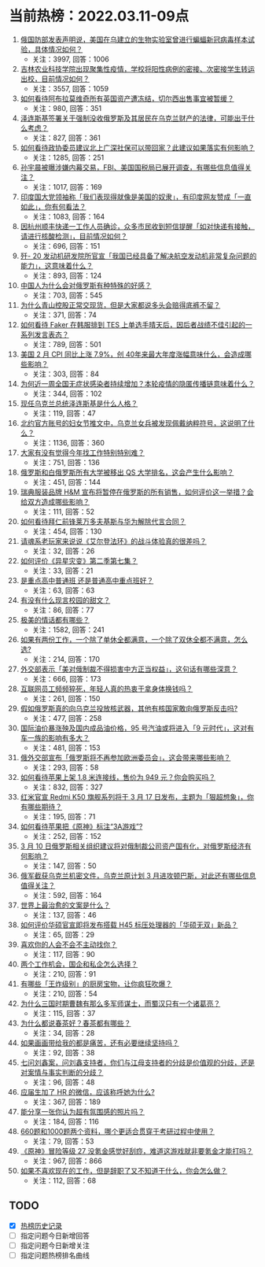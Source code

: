 # 当前热榜：2022.03.11-09点
1. [俄国防部发表声明说，美国在乌建立的生物实验室曾进行蝙蝠新冠病毒样本试验，具体情况如何？](https://www.zhihu.com/question/521143391)
    * 关注：3997, 回答：1006
2. [吉林农业科技学院出现聚集性疫情，学校将阳性病例的密接、次密接学生转运出校，目前情况如何？](https://www.zhihu.com/question/521153293)
    * 关注：3557, 回答：1059
3. [如何看待阿布拉莫维奇所有英国资产遭冻结，切尔西出售事宜被暂缓？](https://www.zhihu.com/question/521165185)
    * 关注：980, 回答：351
4. [泽连斯基签署关于强制没收俄罗斯及其居民在乌克兰财产的法律，可能出于什么考虑？](https://www.zhihu.com/question/521190237)
    * 关注：827, 回答：361
5. [如何看待政协委员建议北上广深社保可以带回家？此建议如果落实有何影响？](https://www.zhihu.com/question/520904964)
    * 关注：1285, 回答：251
6. [孙宇晨被曝涉嫌内幕交易，FBI、美国国税局已展开调查，有哪些信息值得关注？](https://www.zhihu.com/question/521136704)
    * 关注：1017, 回答：169
7. [印度国大党领袖称「我们表现得就像是美国的奴隶」，有印度网友赞成「一直如此」，你有何看法？](https://www.zhihu.com/question/501346248)
    * 关注：1083, 回答：164
8. [因杭州顺丰快递一工作人员确诊，众多市民收到短信提醒「如对快递有接触，请进行核酸检测」，目前情况如何？](https://www.zhihu.com/question/521193002)
    * 关注：696, 回答：151
9. [歼- 20 发动机研发院所官宣「我国已经具备了解决航空发动机非常复杂问题的能力」，这意味着什么？](https://www.zhihu.com/question/520949605)
    * 关注：893, 回答：124
10. [中国人为什么会对俄罗斯有种特殊的好感？](https://www.zhihu.com/question/520617795)
    * 关注：703, 回答：545
11. [为什么青山控股正常交现货，但是大家都说多头会赔得底裤不留？](https://www.zhihu.com/question/521069838)
    * 关注：371, 回答：74
12. [如何看待 Faker 在韩服排到 TES 上单选手晴天后，因后者战绩不佳引起的一系列发言表态？](https://www.zhihu.com/question/521091967)
    * 关注：789, 回答：501
13. [美国 2 月 CPI  同比上涨 7.9%，创 40年来最大年度涨幅意味什么，会造成哪些影响？](https://www.zhihu.com/question/521204465)
    * 关注：303, 回答：84
14. [为何近一周全国无症状感染者持续增加？本轮疫情的隐匿传播链意味着什么？](https://www.zhihu.com/question/521102192)
    * 关注：344, 回答：102
15. [现任乌克兰总统泽连斯基是什么人格？](https://www.zhihu.com/question/518588729)
    * 关注：119, 回答：47
16. [北约官方账号的妇女节推文中，乌克兰女兵被发现佩戴纳粹符号，这说明了什么？](https://www.zhihu.com/question/521064840)
    * 关注：1136, 回答：360
17. [大家有没有觉得今年找工作特别特别难？](https://www.zhihu.com/question/520706669)
    * 关注：751, 回答：136
18. [俄罗斯和白俄罗斯所有大学被移出 QS 大学排名，这会产生什么影响？](https://www.zhihu.com/question/520802711)
    * 关注：451, 回答：144
19. [瑞典服装品牌 H&M 宣布将暂停在俄罗斯的所有销售，如何评价这一举措？会给双方造成哪些影响？](https://www.zhihu.com/question/519780783)
    * 关注：111, 回答：52
20. [如何看待拜仁前锋莱万多夫基斯与华为解除代言合同？](https://www.zhihu.com/question/520703891)
    * 关注：454, 回答：130
21. [请魂系老玩家来说说《艾尔登法环》的战斗体验真的很差吗？](https://www.zhihu.com/question/521098653)
    * 关注：32, 回答：26
22. [如何评价《异星灾变》第二季第七集？](https://www.zhihu.com/question/520416822)
    * 关注：33, 回答：21
23. [是重点高中普通班 还是普通高中重点班好？](https://www.zhihu.com/question/520991316)
    * 关注：63, 回答：63
24. [有没有什么现言校园的甜文？](https://www.zhihu.com/question/509900202)
    * 关注：86, 回答：77
25. [极美的情话都有哪些？](https://www.zhihu.com/question/462730865)
    * 关注：1582, 回答：241
26. [如果有两份工作，一个除了单休全都满意，一个除了双休全都不满意，怎么选?](https://www.zhihu.com/question/520238300)
    * 关注：214, 回答：170
27. [外交部表示「美对俄制裁不得损害中方正当权益」，这句话有哪些深意？](https://www.zhihu.com/question/520990200)
    * 关注：666, 回答：173
28. [互联网员工频频猝死，年轻人真的热衷于拿身体换钱吗？](https://www.zhihu.com/question/518246663)
    * 关注：261, 回答：150
29. [假如俄罗斯真的向乌克兰投放核武器，其他有核国家敢向俄罗斯反击吗?](https://www.zhihu.com/question/519387627)
    * 关注：477, 回答：258
30. [国际油价暴涨殃及国内成品油价格，95 号汽油或将进入「9 元时代」，这对有车一族的影响有多大？](https://www.zhihu.com/question/521009544)
    * 关注：481, 回答：153
31. [俄外交部宣布「俄罗斯将不再参加欧洲委员会」，这会带来哪些影响？](https://www.zhihu.com/question/521138473)
    * 关注：293, 回答：58
32. [如何看待苹果上架 1.8 米连接线，售价为 949 元？你会购买吗？](https://www.zhihu.com/question/520946929)
    * 关注：832, 回答：327
33. [红米官宣 Redmi K50 旗舰系列将于 3 月 17 日发布，主题为「狠超想象」，你有哪些期待？](https://www.zhihu.com/question/521084517)
    * 关注：195, 回答：71
34. [如何看待苹果把《原神》标注“3A游戏”?](https://www.zhihu.com/question/520864587)
    * 关注：252, 回答：152
35. [3 月 10 日俄罗斯相关组织建议将对俄制裁公司资产国有化，对俄罗斯经济有何影响？](https://www.zhihu.com/question/521086065)
    * 关注：147, 回答：50
36. [俄军截获乌克兰机密文件，乌克兰原计划 3 月进攻顿巴斯，对此还有哪些信息值得关注？](https://www.zhihu.com/question/520977133)
    * 关注：592, 回答：164
37. [世界上最治愈的文案是什么？](https://www.zhihu.com/question/518999647)
    * 关注：137, 回答：46
38. [如何评价华硕官宣即将发布搭载 H45 标压处理器的「华硕无双」新品？](https://www.zhihu.com/question/521089314)
    * 关注：65, 回答：29
39. [喜欢你的人会不会不主动找你？](https://www.zhihu.com/question/520847070)
    * 关注：117, 回答：90
40. [两个工作机会，国企和私企怎么选择？](https://www.zhihu.com/question/520634066)
    * 关注：210, 回答：91
41. [有哪些「王炸级别」的厨房宝物，让你疯狂吹爆？](https://www.zhihu.com/question/507514972)
    * 关注：210, 回答：54
42. [为什么三国时期曹魏有那么多军师谋士，而蜀汉只有一个诸葛亮？](https://www.zhihu.com/question/267094867)
    * 关注：115, 回答：37
43. [为什么都说春茶好？春茶都有哪些？](https://www.zhihu.com/question/519426635)
    * 关注：34, 回答：28
44. [如果画画带给我的都是痛苦，还有必要继续坚持吗？](https://www.zhihu.com/question/520359726)
    * 关注：92, 回答：38
45. [七问刘鑫案，问刘鑫支持者，你们与江母支持者的分歧是价值观的分歧，还是对案情与事实判断的分歧？](https://www.zhihu.com/question/520962191)
    * 关注：96, 回答：48
46. [应届生加了 HR 的微信，应该称呼她为什么?](https://www.zhihu.com/question/520705594)
    * 关注：367, 回答：189
47. [能分享一张你认为超有氛围感的照片吗？](https://www.zhihu.com/question/519865261)
    * 关注：184, 回答：116
48. [660题和1000题两个资料，哪个更适合贯穿于考研过程中使用？](https://www.zhihu.com/question/520967835)
    * 关注：79, 回答：53
49. [《原神》冒险等级 27 没氪金感觉好刮痧，难道这游戏就非要氪金才能打吗？](https://www.zhihu.com/question/484326434)
    * 关注：967, 回答：866
50. [如果不喜欢现在的工作，但是辞职了又不知道干什么，你会怎么做？](https://www.zhihu.com/question/520928900)
    * 关注：112, 回答：68
## TODO
* [x] [热榜历史记录](hot_history/AllHot.md)
* [ ] 指定问题今日新增回答
* [ ] 指定问题今日新增关注
* [ ] 指定问题热榜排名曲线
